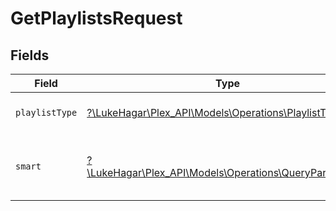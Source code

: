 # GetPlaylistsRequest


## Fields

| Field                                                                                                | Type                                                                                                 | Required                                                                                             | Description                                                                                          |
| ---------------------------------------------------------------------------------------------------- | ---------------------------------------------------------------------------------------------------- | ---------------------------------------------------------------------------------------------------- | ---------------------------------------------------------------------------------------------------- |
| `playlistType`                                                                                       | [?\LukeHagar\Plex_API\Models\Operations\PlaylistType](../../Models/Operations/PlaylistType.md)       | :heavy_minus_sign:                                                                                   | limit to a type of playlist.                                                                         |
| `smart`                                                                                              | [?\LukeHagar\Plex_API\Models\Operations\QueryParamSmart](../../Models/Operations/QueryParamSmart.md) | :heavy_minus_sign:                                                                                   | type of playlists to return (default is all).                                                        |